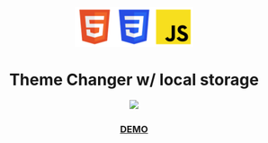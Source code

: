 <p align="center">
  <img src="./assets/logo-tpl-html.png" height="70px" width="70px"><img src="./assets/logo-tpl-css.png" height="70px" width="70px"><img src="./assets/logo-tpl-js.png" height="70px" width="70px">
</p>
<h1 align="center">Theme Changer w/ local storage</h1>

<p align="center">
  <img src="./assets/20200621-portfolio.gif" width="600px">
</p>

<a href="https://motokikasai.netlify.app/" target="_blank"><h3 align="center">DEMO</h3></a>
